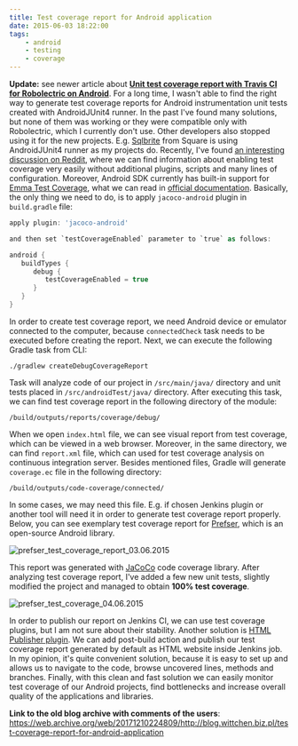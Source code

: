 ```yaml
---
title: Test coverage report for Android application
date: 2015-06-03 18:22:00
tags:
	- android
	- testing
	- coverage
---
```


**Update:** see newer article about [**Unit test coverage report with Travis CI for Robolectric on Android**](/2017/03/19/unit-test-coverage-report-with-travis-ci-for-robolectric-on-android/). For a long time, I wasn't able to find the right way to generate test coverage reports for Android instrumentation unit tests created with AndroidJUnit4 runner. In the past I've found many solutions, but none of them was working or they were compatible only with Robolectric, which I currently don't use. Other developers also stopped using it for the new projects. E.g. [Sqlbrite](https://github.com/square/sqlbrite) from Square is using AndroidJUnit4 runner as my projects do. Recently, I've found [an interesting discussion on Reddit](http://www.reddit.com/r/androiddev/comments/2v1n2u/code_coverage_in_android_studio/), where we can find information about enabling test coverage very easily without additional plugins, scripts and many lines of configuration. Moreover, Android SDK currently has built-in support for [Emma Test Coverage](http://emma.sourceforge.net/), what we can read in [official documentation](http://developer.android.com/reference/android/test/InstrumentationTestRunner.html). Basically, the only thing we need to do, is to apply `jacoco-android` plugin in `build.gradle` file:


```gradle
apply plugin: 'jacoco-android'

and then set `testCoverageEnabled` parameter to `true` as follows:

android {
   buildTypes {
      debug {
         testCoverageEnabled = true
      }
   }
}
```

In order to create test coverage report, we need Android device or emulator connected to the computer, because `connectedCheck` task needs to be executed before creating the report. Next, we can execute the following Gradle task from CLI:

```
./gradlew createDebugCoverageReport
```

Task will analyze code of our project in `/src/main/java/` directory and unit tests placed in `/src/androidTest/java/` directory. After executing this task, we can find test coverage report in the following directory of the module:

```
/build/outputs/reports/coverage/debug/
```

When we open `index.html` file, we can see visual report from test coverage, which can be viewed in a web browser. Moreover, in the same directory, we can find `report.xml` file, which can used for test coverage analysis on continuous integration server. Besides mentioned files, Gradle will generate `coverage.ec` file in the following directory:

```
/build/outputs/code-coverage/connected/
```

In some cases, we may need this file. E.g. if chosen Jenkins plugin or another tool will need it in order to generate test coverage report properly. Below, you can see exemplary test coverage report for [Prefser](https://github.com/pwittchen/prefser), which is an open-source Android library. 

![prefser_test_coverage_report_03.06.2015](/images/posts/2015/test-coverage/prefser_test_coverage_report_03.06.2015.png)

This report was generated with [JaCoCo](http://www.eclemma.org/jacoco/) code coverage library. After analyzing test coverage report, I've added a few new unit tests, slightly modified the project and managed to obtain **100% test coverage**. 

![prefser_test_coverage_04.06.2015](/images/posts/2015/test-coverage/prefser_test_coverage_04.06.2015.png)

In order to publish our report on Jenkins CI, we can use test coverage plugins, but I am not sure about their stability. Another solution is [HTML Publisher plugin](https://wiki.jenkins-ci.org/display/JENKINS/HTML+Publisher+Plugin). We can add post-build action and publish our test coverage report generated by default as HTML website inside Jenkins job. In my opinion, it's quite convenient solution, because it is easy to set up and allows us to navigate to the code, browse uncovered lines, methods and branches. Finally, with this clean and fast solution we can easily monitor test coverage of our Android projects, find bottlenecks and increase overall quality of the applications and libraries.

**Link to the old blog archive with comments of the users**: https://web.archive.org/web/20171210224809/http://blog.wittchen.biz.pl/test-coverage-report-for-android-application
